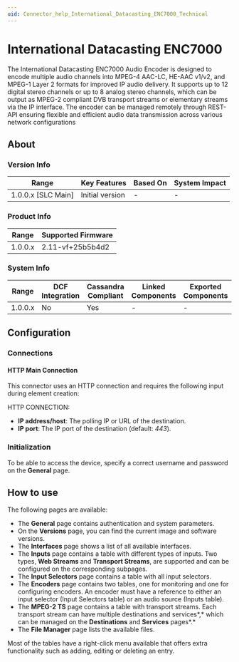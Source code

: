 ```yaml
---
uid: Connector_help_International_Datacasting_ENC7000_Technical
---
```


# International Datacasting ENC7000

The International Datacasting ENC7000 Audio Encoder is designed to encode multiple audio channels into MPEG-4 AAC-LC, HE-AAC v1/v2, and MPEG-1 Layer 2 formats for improved IP audio delivery. It supports up to 12 digital stereo channels or up to 8 analog stereo channels, which can be output as MPEG-2 compliant DVB transport streams or elementary streams via the IP interface. The encoder can be managed remotely through REST-API ensuring flexible and efficient audio data transmission across various network configurations

## About

### Version Info

| Range                | Key Features     | Based On     | System Impact                                                                                       |
|----------------------|------------------|--------------|-----------------------------------------------------------------------------------------------------|
| 1.0.0.x [SLC Main]   | Initial version  | -            | - |

### Product Info

| Range     | Supported Firmware     |
|-----------|------------------------|
| 1.0.0.x   | 2.11-vf+25b5b4d2       |

### System Info

| Range     | DCF Integration     | Cassandra Compliant     | Linked Components     | Exported Components     |
|-----------|---------------------|-------------------------|-----------------------|-------------------------|
| 1.0.0.x   | No                  | Yes                     | -                     | -                       |

## Configuration

### Connections

#### HTTP Main Connection

This connector uses an HTTP connection and requires the following input during element creation:

HTTP CONNECTION:

- **IP address/host**: The polling IP or URL of the destination.
- **IP port**: The IP port of the destination (default: *443*).

### Initialization

To be able to access the device, specify a correct username and password on the **General** page.

## How to use

The following pages are available:

- The **General** page contains authentication and system parameters.
- On the **Versions** page, you can find the current image and software versions.
- The **Interfaces** page shows a list of all available interfaces.
- The **Inputs** page contains a table with different types of inputs. Two types, **Web Streams** and **Transport Streams**, are supported and can be configured on the corresponding subpages.
- The **Input Selectors** page contains a table with all input selectors.
- The **Encoders** page contains two tables, one for monitoring and one for configuring encoders. An encoder must have a reference to either an input selector (Input Selectors table) or an audio source (Inputs table).
- The **MPEG-2 TS** page contains a table with transport streams. Each transport stream can have multiple destinations and services*,* which can be managed on the **Destinations** and **Services** pages*.*
- The **File Manager** page lists the available files.

Most of the tables have a right-click menu available that offers extra functionality such as adding, editing or deleting an entry.
